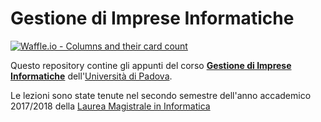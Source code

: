 # Gestione di Imprese Informatiche


[![Waffle.io - Columns and their card count](https://badge.waffle.io/Augugrumi/GestioneImpreseInformaticheNotes.svg?columns=all)](https://waffle.io/Augugrumi/GestioneImpreseInformaticheNotes)


Questo repository contine gli appunti del corso [**Gestione di Imprese Informatiche**](http://informatica.math.unipd.it/laureamagistrale/gestionediimpreseinformatiche.html)
dell'[Università di Padova](http://www.unipd.it/). 

Le lezioni sono state tenute nel secondo semestre dell'anno accademico 2017/2018 della [Laurea Magistrale in Informatica](http://informatica.math.unipd.it/laureamagistrale/index.html)
